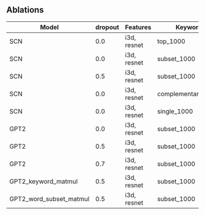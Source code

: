 ## Ablations

| Model | dropout | Features | Keyword | Sampling | Embeddding | CIDEr | Meteor | Bleu4 | RougeL |
| --- | --- | --- |  --- | --- | --- | --- | --- | --- | --- |
| SCN | 0.0 | i3d, resnet | top_1000 | greedy | scratch | 0.1183 | 0.0831 | 0.01166 | 0.1993 |
| SCN | 0.0 | i3d, resnet | subset_1000 | greedy | scratch | 0.1196 | 0.0824 | 0.01209 | 0.2004 |
| SCN | 0.5 | i3d, resnet | subset_1000 | greedy | scratch | 0.1042 | 0.0812 | 0.00896 | 0.2021 |
| SCN | 0.0 | i3d, resnet | complementary_1000 | greedy | scratch | 0.1183 | 0.0831 | 0.01166 | 0.1993 |
| SCN | 0.0 | i3d, resnet | single_1000 | greedy | scratch | 0.1102 | 0.0817 | 0.01174 | 0.2000 |
| GPT2 | 0.0 | i3d, resnet | subset_1000 | greedy | GPT2 | 0.1157 | 0.0839 | 0.01131 | 0.2010 |
| GPT2 | 0.5 | i3d, resnet | subset_1000 | greedy | GPT2 | 0.1358 | 0.0852 | 0.01324 | 0.2053 |
| GPT2 | 0.7 | i3d, resnet | subset_1000 | greedy | GPT2 | 0.1391 | 0.0844 | 0.01248 | 0.2048 |
| GPT2_keyword_matmul | 0.5 | i3d, resnet | subset_1000 | greedy | GPT2 | 0.1329 | 0.0849 | 0.01310 | 0.2049 |
| GPT2_word_subset_matmul | 0.5 | i3d, resnet | subset_1000 | greedy | GPT2 | 0.0840 | 0.0756 | 0.00742 | 0.1820 |
